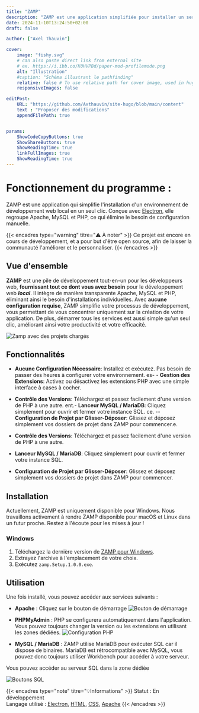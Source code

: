 ```yaml
---
title: "ZAMP"
description: "ZAMP est une application simplifiée pour installer un serveur de développement local avec Apache, MySQL, et PHP sans nécessiter de configuration technique."
date: 2024-11-10T13:24:50+02:00
draft: false

author: ["Axel Thauvin"]

cover:
    image: "fishy.svg"
    # can also paste direct link from external site
    # ex. https://i.ibb.co/K0HVPBd/paper-mod-profilemode.png
    alt: "Illustration"
    #caption: "Schéma illustrant le pathfinding"
    relative: false # To use relative path for cover image, used in hugo Page-bundles
    responsiveImages: false

editPost:
    URL: "https://github.com/Axthauvin/site-hugo/blob/main/content"
    text : "Proposer des modifications"
    appendFilePath: true


params:
    ShowCodeCopyButtons: true
    ShowShareButtons: true
    ShowReadingTime: true
    linkFullImages: true
    ShowReadingTime: true
---
```



# Fonctionnement du programme :

ZAMP est une application qui simplifie l'installation d'un environnement de développement web local en un seul clic. Conçue avec [Electron](https://www.electronjs.org/), elle regroupe Apache, MySQL et PHP, ce qui élimine le besoin de configuration manuelle. 



{{< encadres type="warning" titre="⚠️ À noter" >}}
 Ce projet est encore en cours de développement, et a pour but d'être open source, afin de laisser la communauté l'améliorer et le personnaliser.
{{< /encadres >}}


## Vue d'ensemble

**ZAMP** est une pile de développement tout-en-un pour les développeurs web, **fournissant tout ce dont vous avez besoin** pour le développement web ***local***. Il intègre de manière transparente Apache, MySQL et PHP, éliminant ainsi le besoin d'installations individuelles.
Avec **aucune configuration requise**, ZAMP simplifie votre processus de développement, vous permettant de vous concentrer uniquement sur la création de votre application. De plus, démarrer tous les services est aussi simple qu'un seul clic, améliorant ainsi votre productivité et votre efficacité.



![Zamp avec des projets chargés](/ZAMP-interface.png)

## Fonctionnalités

- **Aucune Configuration Nécessaire**: Installez et exécutez. Pas besoin de passer des heures à configurer votre environnement.
es- - **Gestion des Extensions**: Activez ou désactivez les extensions PHP avec une simple interface à cases à cocher.

- **Contrôle des Versions**: Téléchargez et passez facilement d'une version de PHP à une autre.
ent.- **Lanceur MySQL / MariaDB**: Cliquez simplement pour ouvrir et fermer votre instance SQL.
ce.
-- **Configuration de Projet par Glisser-Déposer**: Glissez et déposez simplement vos dossiers de projet dans ZAMP pour commencer.e.
- **Contrôle des Versions**: Téléchargez et passez facilement d'une version de PHP à une autre.
- **Lanceur MySQL / MariaDB**: Cliquez simplement pour ouvrir et fermer votre instance SQL.
- **Configuration de Projet par Glisser-Déposer**: Glissez et déposez simplement vos dossiers de projet dans ZAMP pour commencer.

## Installation

Actuellement, ZAMP est uniquement disponible pour Windows. Nous travaillons activement à rendre ZAMP disponible pour macOS et Linux dans un futur proche. Restez à l'écoute pour les mises à jour !

### Windows

1. Téléchargez la dernière version de [ZAMP pour Windows](https://github.com/Axthauvin/ZAMP/releases/download/Windows-0.0.2/zamp.Setup.0.1.2.exe).
2. Extrayez l'archive à l'emplacement de votre choix.
3. Exécutez `zamp.Setup.1.0.0.exe`.


## Utilisation

Une fois installé, vous pouvez accéder aux services suivants :

- **Apache** : Cliquez sur le bouton de démarrage 
![Bouton de démarrage](/Startbutton.png)

- **PHPMyAdmin** : PHP se configurera automatiquement dans l'application. 
Vous pouvez toujours changer la version ou les extensions en utilisant les zones dédiées.
![Configuration PHP](/PHPConfig.png)

- **MySQL / MariaDB** : ZAMP utilise MariaDB pour exécuter SQL car il dispose de binaires. MariaDB est rétrocompatible avec MySQL, vous pouvez donc toujours utiliser Workbench pour accéder à votre serveur.

Vous pouvez accéder au serveur SQL dans la zone dédiée

![Boutons SQL](/MYSQL.png)

{{< encadres type="note" titre="💡Informations" >}}
  Statut : En développement <br>
  Langage utilisé : <a href="https://www.electronjs.org/">Electron</a>, <a href="https://developer.mozilla.org/fr/docs/Web/HTML">HTML</a>, <a href="https://developer.mozilla.org/fr/docs/Web/CSS">CSS</a>, <a href="https://httpd.apache.org">Apache</a>
{{< /encadres >}}



